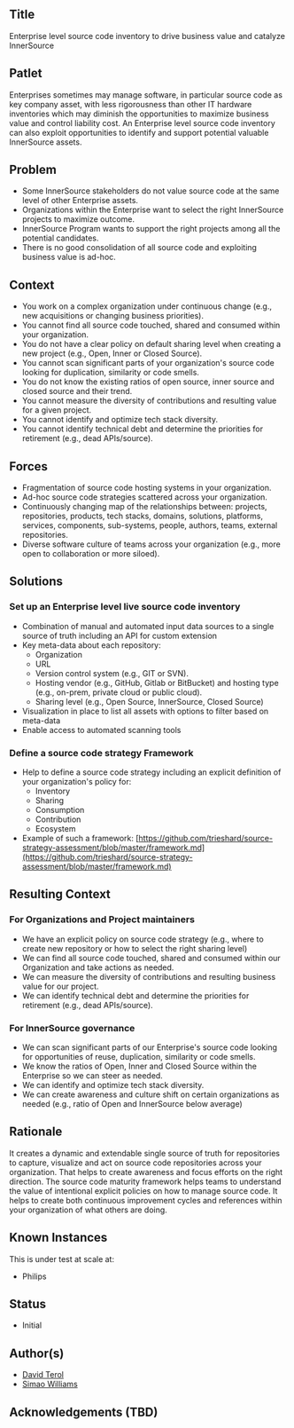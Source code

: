 ## Title

Enterprise level source code inventory to drive business value and catalyze InnerSource

## Patlet

Enterprises sometimes may manage software, in particular source code as key company asset, with less rigorousness than other IT hardware inventories which may diminish the opportunities to maximize business value and control liability cost. An Enterprise level source code inventory can also exploit opportunities to identify and support potential valuable InnerSource assets.

## Problem

* Some InnerSource stakeholders do not value source code at the same level of other Enterprise assets.
* Organizations within the Enterprise want to select the right InnerSource projects to maximize outcome.
* InnerSource Program wants to support the right projects among all the potential candidates.
* There is no good consolidation of all source code and exploiting business value is ad-hoc.

## Context

* You work on a complex organization under continuous change (e.g., new acquisitions or changing business priorities).
* You cannot find all source code touched, shared and consumed within your organization.
* You do not have a clear policy on default sharing level when creating a new project (e.g., Open, Inner or Closed Source).
* You cannot scan significant parts of your organization's source code looking for duplication, similarity or code smells.
* You do not know the existing ratios of open source, inner source and closed source and their trend.
* You cannot measure the diversity of contributions and resulting value for a given project.
* You cannot identify and optimize tech stack diversity.
* You cannot identify technical debt and determine the priorities for retirement (e.g., dead APIs/source).

## Forces

* Fragmentation of source code hosting systems in your organization.
* Ad-hoc source code strategies scattered across your organization.
* Continuously changing map of the relationships between: projects, repositories, products, tech stacks, domains, solutions, platforms, services, components, sub-systems, people, authors, teams, external repositories.
* Diverse software culture of teams across your organization (e.g., more open to collaboration or more siloed).

## Solutions

### Set up an Enterprise level live source code inventory

* Combination of manual and automated input data sources to a single source of truth including an API for custom extension
* Key meta-data about each repository:
  * Organization
  * URL
  * Version control system (e.g., GIT or SVN).
  * Hosting vendor (e.g., GitHub, Gitlab or BitBucket) and hosting type (e.g., on-prem, private cloud or public cloud).
  * Sharing level (e.g., Open Source, InnerSource, Closed Source)
* Visualization in place to list all assets with options to filter based on meta-data
* Enable access to automated scanning tools

### Define a source code strategy Framework

* Help to define a source code strategy including an explicit definition of your organization's policy for:
  * Inventory
  * Sharing
  * Consumption
  * Contribution
  * Ecosystem
* Example of such a framework: [https://github.com/trieshard/source-strategy-assessment/blob/master/framework.md](https://github.com/trieshard/source-strategy-assessment/blob/master/framework.md)

## Resulting Context

### For Organizations and Project maintainers

* We have an explicit policy on source code strategy (e.g., where to create new repository or how to select the right sharing level)
* We can find all source code touched, shared and consumed within our Organization and take actions as needed.
* We can measure the diversity of contributions and resulting business value for our project.
* We can identify technical debt and determine the priorities for retirement (e.g., dead APIs/source).

### For InnerSource governance

* We can scan significant parts of our Enterprise's source code looking for opportunities of reuse, duplication, similarity or code smells.
* We know the ratios of Open, Inner and Closed Source within the Enterprise so we can steer as needed.
* We can identify and optimize tech stack diversity.
* We can create awareness and culture shift on certain organizations as needed (e.g., ratio of Open and InnerSource below average)

## Rationale

It creates a dynamic and extendable single source of truth for repositories to capture, visualize and act on source code repositories across your organization. That helps to create awareness and focus efforts on the right direction. The source code maturity framework helps teams to understand the value of intentional explicit policies on how to manage source code. It helps to create both continuous improvement cycles and references within your organization of what others are doing.

## Known Instances

This is under test at scale at:

* Philips

## Status

* Initial

## Author(s)

* [David Terol](https://github.com/dterol23)
* [Simao Williams](me@simaos.net)

## Acknowledgements (TBD)
